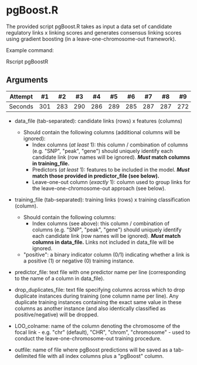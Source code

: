 # pgBoost.R

The provided script pgBoost.R takes as input a data set of candidate regulatory links x linking scores and generates consensus linking scores using gradient boosting (in a leave-one-chromosome-out framework).

Example command: 

Rscript pgBoostR

## Arguments

Attempt | #1 | #2 | #3 | #4 | #5 | #6 | #7 | #8 | #9 | #10 | #11
--- | --- | --- | --- |--- |--- |--- |--- |--- |--- |--- |---
Seconds | 301 | 283 | 290 | 286 | 289 | 285 | 287 | 287 | 272 | 276 | 269

- data_file (tab-separated): candidate links (rows) x features (columns)
  - Should contain the following columns (additional columns will be ignored):
    - Index columns (_at least_ 1): this column / combination of columns (e.g. "SNP", "peak", "gene") should uniquely identify each candidate link (row names will be ignored). **_Must_ match columns in training_file.**
    - Predictors (_at least_ 1): features to be included in the model. **_Must_ match those provided in predictor_file (see below).**
    - Leave-one-out column (_exactly_ 1): column used to group links for the leave-one-chromosome-out approach (see below).
 
- training_file (tab-separated): training links (rows) x training classification (column).
  - Should contain the following columns:
    - Index columns (see above): this column / combination of columns (e.g. "SNP", "peak", "gene") should uniquely identify each candidate link (row names will be ignored). **_Must_ match columns in data_file.** Links not included in data_file will be ignored.
  - "positive": a binary indicator column (0/1) indicating whether a link is a positive (1) or negative (0) training instance.
 

 
- predictor_file: text file with one predictor name per line (corresponding to the name of a column in data_file).

- drop_duplicates_file: text file specifying columns across which to drop duplicate instances during training (one column name per line). Any duplicate training instances containing the exact same value in these columns as another instance (and also identically classified as positive/negative) will be dropped.

- LOO_colname: name of the column denoting the chromosome of the focal link - e.g. "chr" (default), "CHR", "chrom", "chromosome" - used to conduct the leave-one-chromosome-out training procedure.

- outfile: name of file where pgBoost predictions will be saved as a tab-delimited file with all index columns plus a "pgBoost" column.
